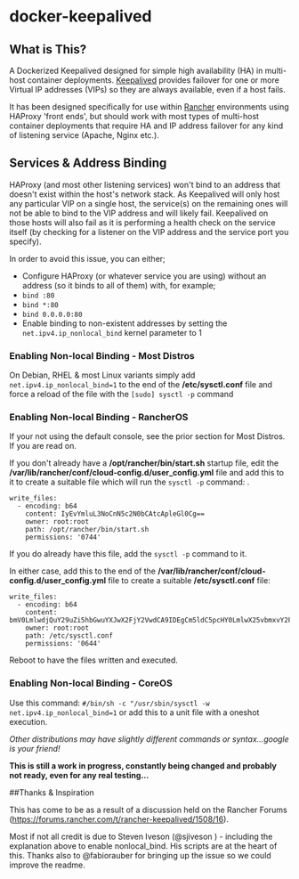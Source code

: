 # docker-keepalived

## What is This?

A Dockerized Keepalived designed for simple high availability (HA) in multi-host container deployments. [Keepalived](http://www.keepalived.org/) provides failover for one or more Virtual IP addresses (VIPs) so they are always available, even if a host fails.

It has been designed specifically for use within [Rancher](http://rancher.com/) environments using HAProxy 'front ends', but should work with most types of multi-host container deployments that require HA and IP address failover for any kind of listening service (Apache, Nginx etc.).

## Services & Address Binding

HAProxy (and most other listening services) won't bind to an address that doesn't exist within the host's network stack. As Keepalived will only host any particular VIP on a single host, the service(s) on the remaining ones will not be able to bind to the VIP address and will likely fail. Keepalived on those hosts will also fail as it is performing a health check on the service itself (by checking for a listener on the VIP address and the service port you specify). 

In order to avoid this issue, you can either;

- Configure HAProxy (or whatever service you are using) without an address (so it binds to all of them) with, for example;
 - `bind :80`
 - `bind *:80`
 - `bind 0.0.0.0:80`
- Enable binding to non-existent addresses by setting the `net.ipv4.ip_nonlocal_bind` kernel parameter to 1

### Enabling Non-local Binding - Most Distros

On Debian, RHEL & most Linux variants simply add `net.ipv4.ip_nonlocal_bind=1` to the end of the **/etc/sysctl.conf** file and force a reload of the file with the `[sudo] sysctl -p` command

### Enabling Non-local Binding - RancherOS

If your not using the default console, see the prior section for Most Distros. If you are read on.

If you don't already have a **/opt/rancher/bin/start.sh** startup file, edit the **/var/lib/rancher/conf/cloud-config.d/user_config.yml** file and add this to it to create a suitable file which will run the `sysctl -p` command:
.
```
write_files:
  - encoding: b64 
    content: IyEvYmluL3NoCnN5c2N0bCAtcApleGl0Cg==
    owner: root:root
    path: /opt/rancher/bin/start.sh
    permissions: '0744'
```
If you do already have this file, add the `sysctl -p` command to it.

In either case, add this to the end of the **/var/lib/rancher/conf/cloud-config.d/user_config.yml** file to create a suitable **/etc/sysctl.conf** file:
```
write_files:
  - encoding: b64 
    content: bmV0LmlwdjQuY29uZi5hbGwuYXJwX2FjY2VwdCA9IDEgCm5ldC5pcHY0LmlwX25vbmxvY2FsX2JpbmQgPSAxIApuZXQuaXB2NC5jb25mLmFsbC5wcm9tb3RlX3NlY29uZGFyaWVzID0gMQo=
    owner: root:root
    path: /etc/sysctl.conf
    permissions: '0644'
```
Reboot to have the files written and executed.

### Enabling Non-local Binding - CoreOS

Use this command: `#/bin/sh -c "/usr/sbin/sysctl -w net.ipv4.ip_nonlocal_bind=1` or add this to a unit file with a oneshot execution.
  
*Other distributions may have slightly different commands or syntax...google is your friend!*

**This is still a work in progress, constantly being changed and probably not ready, even for any real testing...**

##Thanks & Inspiration

This has come to be as a result of a discussion held on the Rancher Forums (https://forums.rancher.com/t/rancher-keepalived/1508/16).

Most if not all credit is due to Steven Iveson (@sjiveson ) - including the explanation above to enable nonlocal_bind. His scripts are at the heart of this.   Thanks also to @fabiorauber for bringing up the issue so we could improve the readme.
